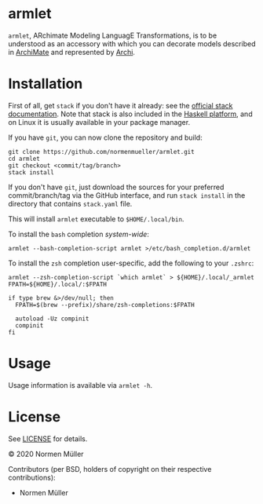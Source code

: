 # armlet

`armlet`, ARchimate Modeling LanguagE Transformations, is to be understood as
an accessory with which you can decorate models described in
[ArchiMate](https://pubs.opengroup.org/architecture/archimate3-doc/toc.html)
and represented by [Archi](https://www.archimatetool.com/).

# Installation

First of all, get `stack` if you don't have it already: see the [official stack
documentation](https://docs.haskellstack.org/en/stable/README/#how-to-install).
Note that stack is also included in the [Haskell
platform](http://hackage.haskell.org/platform/), and on Linux it is usually
available in your package manager.

If you have `git`, you can now clone the repository and build:

```shell
git clone https://github.com/normenmueller/armlet.git
cd armlet
git checkout <commit/tag/branch>
stack install
```

If you don't have `git`, just download the sources for your preferred
commit/branch/tag via the GitHub interface, and run `stack install` in the
directory that contains `stack.yaml` file.

This will install `armlet` executable to `$HOME/.local/bin`.

To install the `bash` completion *system-wide*:

```
armlet --bash-completion-script armlet >/etc/bash_completion.d/armlet
```

To install the `zsh` completion user-specific, add the following to your `.zshrc`:

```
armlet --zsh-completion-script `which armlet` > ${HOME}/.local/_armlet
FPATH=${HOME}/.local/:$FPATH

if type brew &>/dev/null; then
  FPATH=$(brew --prefix)/share/zsh-completions:$FPATH

  autoload -Uz compinit
  compinit
fi
```

# Usage

Usage information is available via `armlet -h`.

# License

See [LICENSE](https://github.com/normenmueller/armlet/blob/master/LICENSE) for
details.

© 2020 Normen Müller

Contributors (per BSD, holders of copyright on their respective contributions):

<!-- BEGIN CONTRIBUTORS LIST -->
- Normen Müller

<!-- END CONTRIBUTORS LIST -->
